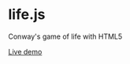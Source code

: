 life.js
=======

Conway's game of life with HTML5

[Live demo](https://erenard.github.io/life.js/ "Life demo")
